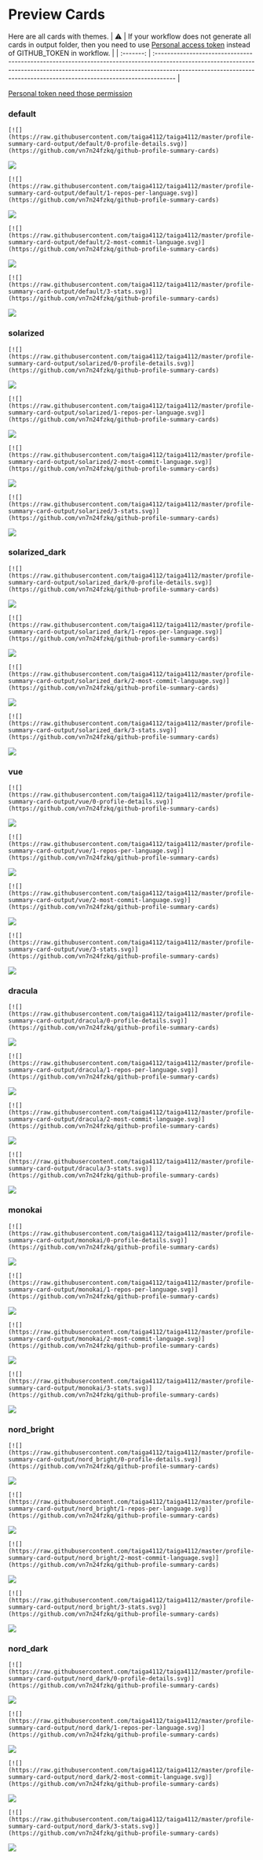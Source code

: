 
# Preview Cards

Here are all cards with themes.
| :warning: | If your workflow does not generate all cards in output folder, then you need to use [Personal access token](https://docs.github.com/en/actions/configuring-and-managing-workflows/creating-and-storing-encrypted-secrets) instead of GITHUB_TOKEN in workflow. |
| :-------: | :------------------------------------------------------------------------------------------------------------------------------------------------------------------------------------------------------------------------------------------------ |

[Personal token need those permission](https://github.com/vn7n24fzkq/github-profile-summary-cards/wiki/Personal-access-token-permissions)


### default


```
[![](https://raw.githubusercontent.com/taiga4112/taiga4112/master/profile-summary-card-output/default/0-profile-details.svg)](https://github.com/vn7n24fzkq/github-profile-summary-cards)
```
![](https://raw.githubusercontent.com/taiga4112/taiga4112/master/profile-summary-card-output/default/0-profile-details.svg)


```
[![](https://raw.githubusercontent.com/taiga4112/taiga4112/master/profile-summary-card-output/default/1-repos-per-language.svg)](https://github.com/vn7n24fzkq/github-profile-summary-cards)
```
![](https://raw.githubusercontent.com/taiga4112/taiga4112/master/profile-summary-card-output/default/1-repos-per-language.svg)


```
[![](https://raw.githubusercontent.com/taiga4112/taiga4112/master/profile-summary-card-output/default/2-most-commit-language.svg)](https://github.com/vn7n24fzkq/github-profile-summary-cards)
```
![](https://raw.githubusercontent.com/taiga4112/taiga4112/master/profile-summary-card-output/default/2-most-commit-language.svg)


```
[![](https://raw.githubusercontent.com/taiga4112/taiga4112/master/profile-summary-card-output/default/3-stats.svg)](https://github.com/vn7n24fzkq/github-profile-summary-cards)
```
![](https://raw.githubusercontent.com/taiga4112/taiga4112/master/profile-summary-card-output/default/3-stats.svg)


### solarized


```
[![](https://raw.githubusercontent.com/taiga4112/taiga4112/master/profile-summary-card-output/solarized/0-profile-details.svg)](https://github.com/vn7n24fzkq/github-profile-summary-cards)
```
![](https://raw.githubusercontent.com/taiga4112/taiga4112/master/profile-summary-card-output/solarized/0-profile-details.svg)


```
[![](https://raw.githubusercontent.com/taiga4112/taiga4112/master/profile-summary-card-output/solarized/1-repos-per-language.svg)](https://github.com/vn7n24fzkq/github-profile-summary-cards)
```
![](https://raw.githubusercontent.com/taiga4112/taiga4112/master/profile-summary-card-output/solarized/1-repos-per-language.svg)


```
[![](https://raw.githubusercontent.com/taiga4112/taiga4112/master/profile-summary-card-output/solarized/2-most-commit-language.svg)](https://github.com/vn7n24fzkq/github-profile-summary-cards)
```
![](https://raw.githubusercontent.com/taiga4112/taiga4112/master/profile-summary-card-output/solarized/2-most-commit-language.svg)


```
[![](https://raw.githubusercontent.com/taiga4112/taiga4112/master/profile-summary-card-output/solarized/3-stats.svg)](https://github.com/vn7n24fzkq/github-profile-summary-cards)
```
![](https://raw.githubusercontent.com/taiga4112/taiga4112/master/profile-summary-card-output/solarized/3-stats.svg)


### solarized_dark


```
[![](https://raw.githubusercontent.com/taiga4112/taiga4112/master/profile-summary-card-output/solarized_dark/0-profile-details.svg)](https://github.com/vn7n24fzkq/github-profile-summary-cards)
```
![](https://raw.githubusercontent.com/taiga4112/taiga4112/master/profile-summary-card-output/solarized_dark/0-profile-details.svg)


```
[![](https://raw.githubusercontent.com/taiga4112/taiga4112/master/profile-summary-card-output/solarized_dark/1-repos-per-language.svg)](https://github.com/vn7n24fzkq/github-profile-summary-cards)
```
![](https://raw.githubusercontent.com/taiga4112/taiga4112/master/profile-summary-card-output/solarized_dark/1-repos-per-language.svg)


```
[![](https://raw.githubusercontent.com/taiga4112/taiga4112/master/profile-summary-card-output/solarized_dark/2-most-commit-language.svg)](https://github.com/vn7n24fzkq/github-profile-summary-cards)
```
![](https://raw.githubusercontent.com/taiga4112/taiga4112/master/profile-summary-card-output/solarized_dark/2-most-commit-language.svg)


```
[![](https://raw.githubusercontent.com/taiga4112/taiga4112/master/profile-summary-card-output/solarized_dark/3-stats.svg)](https://github.com/vn7n24fzkq/github-profile-summary-cards)
```
![](https://raw.githubusercontent.com/taiga4112/taiga4112/master/profile-summary-card-output/solarized_dark/3-stats.svg)


### vue


```
[![](https://raw.githubusercontent.com/taiga4112/taiga4112/master/profile-summary-card-output/vue/0-profile-details.svg)](https://github.com/vn7n24fzkq/github-profile-summary-cards)
```
![](https://raw.githubusercontent.com/taiga4112/taiga4112/master/profile-summary-card-output/vue/0-profile-details.svg)


```
[![](https://raw.githubusercontent.com/taiga4112/taiga4112/master/profile-summary-card-output/vue/1-repos-per-language.svg)](https://github.com/vn7n24fzkq/github-profile-summary-cards)
```
![](https://raw.githubusercontent.com/taiga4112/taiga4112/master/profile-summary-card-output/vue/1-repos-per-language.svg)


```
[![](https://raw.githubusercontent.com/taiga4112/taiga4112/master/profile-summary-card-output/vue/2-most-commit-language.svg)](https://github.com/vn7n24fzkq/github-profile-summary-cards)
```
![](https://raw.githubusercontent.com/taiga4112/taiga4112/master/profile-summary-card-output/vue/2-most-commit-language.svg)


```
[![](https://raw.githubusercontent.com/taiga4112/taiga4112/master/profile-summary-card-output/vue/3-stats.svg)](https://github.com/vn7n24fzkq/github-profile-summary-cards)
```
![](https://raw.githubusercontent.com/taiga4112/taiga4112/master/profile-summary-card-output/vue/3-stats.svg)


### dracula


```
[![](https://raw.githubusercontent.com/taiga4112/taiga4112/master/profile-summary-card-output/dracula/0-profile-details.svg)](https://github.com/vn7n24fzkq/github-profile-summary-cards)
```
![](https://raw.githubusercontent.com/taiga4112/taiga4112/master/profile-summary-card-output/dracula/0-profile-details.svg)


```
[![](https://raw.githubusercontent.com/taiga4112/taiga4112/master/profile-summary-card-output/dracula/1-repos-per-language.svg)](https://github.com/vn7n24fzkq/github-profile-summary-cards)
```
![](https://raw.githubusercontent.com/taiga4112/taiga4112/master/profile-summary-card-output/dracula/1-repos-per-language.svg)


```
[![](https://raw.githubusercontent.com/taiga4112/taiga4112/master/profile-summary-card-output/dracula/2-most-commit-language.svg)](https://github.com/vn7n24fzkq/github-profile-summary-cards)
```
![](https://raw.githubusercontent.com/taiga4112/taiga4112/master/profile-summary-card-output/dracula/2-most-commit-language.svg)


```
[![](https://raw.githubusercontent.com/taiga4112/taiga4112/master/profile-summary-card-output/dracula/3-stats.svg)](https://github.com/vn7n24fzkq/github-profile-summary-cards)
```
![](https://raw.githubusercontent.com/taiga4112/taiga4112/master/profile-summary-card-output/dracula/3-stats.svg)


### monokai


```
[![](https://raw.githubusercontent.com/taiga4112/taiga4112/master/profile-summary-card-output/monokai/0-profile-details.svg)](https://github.com/vn7n24fzkq/github-profile-summary-cards)
```
![](https://raw.githubusercontent.com/taiga4112/taiga4112/master/profile-summary-card-output/monokai/0-profile-details.svg)


```
[![](https://raw.githubusercontent.com/taiga4112/taiga4112/master/profile-summary-card-output/monokai/1-repos-per-language.svg)](https://github.com/vn7n24fzkq/github-profile-summary-cards)
```
![](https://raw.githubusercontent.com/taiga4112/taiga4112/master/profile-summary-card-output/monokai/1-repos-per-language.svg)


```
[![](https://raw.githubusercontent.com/taiga4112/taiga4112/master/profile-summary-card-output/monokai/2-most-commit-language.svg)](https://github.com/vn7n24fzkq/github-profile-summary-cards)
```
![](https://raw.githubusercontent.com/taiga4112/taiga4112/master/profile-summary-card-output/monokai/2-most-commit-language.svg)


```
[![](https://raw.githubusercontent.com/taiga4112/taiga4112/master/profile-summary-card-output/monokai/3-stats.svg)](https://github.com/vn7n24fzkq/github-profile-summary-cards)
```
![](https://raw.githubusercontent.com/taiga4112/taiga4112/master/profile-summary-card-output/monokai/3-stats.svg)


### nord_bright


```
[![](https://raw.githubusercontent.com/taiga4112/taiga4112/master/profile-summary-card-output/nord_bright/0-profile-details.svg)](https://github.com/vn7n24fzkq/github-profile-summary-cards)
```
![](https://raw.githubusercontent.com/taiga4112/taiga4112/master/profile-summary-card-output/nord_bright/0-profile-details.svg)


```
[![](https://raw.githubusercontent.com/taiga4112/taiga4112/master/profile-summary-card-output/nord_bright/1-repos-per-language.svg)](https://github.com/vn7n24fzkq/github-profile-summary-cards)
```
![](https://raw.githubusercontent.com/taiga4112/taiga4112/master/profile-summary-card-output/nord_bright/1-repos-per-language.svg)


```
[![](https://raw.githubusercontent.com/taiga4112/taiga4112/master/profile-summary-card-output/nord_bright/2-most-commit-language.svg)](https://github.com/vn7n24fzkq/github-profile-summary-cards)
```
![](https://raw.githubusercontent.com/taiga4112/taiga4112/master/profile-summary-card-output/nord_bright/2-most-commit-language.svg)


```
[![](https://raw.githubusercontent.com/taiga4112/taiga4112/master/profile-summary-card-output/nord_bright/3-stats.svg)](https://github.com/vn7n24fzkq/github-profile-summary-cards)
```
![](https://raw.githubusercontent.com/taiga4112/taiga4112/master/profile-summary-card-output/nord_bright/3-stats.svg)


### nord_dark


```
[![](https://raw.githubusercontent.com/taiga4112/taiga4112/master/profile-summary-card-output/nord_dark/0-profile-details.svg)](https://github.com/vn7n24fzkq/github-profile-summary-cards)
```
![](https://raw.githubusercontent.com/taiga4112/taiga4112/master/profile-summary-card-output/nord_dark/0-profile-details.svg)


```
[![](https://raw.githubusercontent.com/taiga4112/taiga4112/master/profile-summary-card-output/nord_dark/1-repos-per-language.svg)](https://github.com/vn7n24fzkq/github-profile-summary-cards)
```
![](https://raw.githubusercontent.com/taiga4112/taiga4112/master/profile-summary-card-output/nord_dark/1-repos-per-language.svg)


```
[![](https://raw.githubusercontent.com/taiga4112/taiga4112/master/profile-summary-card-output/nord_dark/2-most-commit-language.svg)](https://github.com/vn7n24fzkq/github-profile-summary-cards)
```
![](https://raw.githubusercontent.com/taiga4112/taiga4112/master/profile-summary-card-output/nord_dark/2-most-commit-language.svg)


```
[![](https://raw.githubusercontent.com/taiga4112/taiga4112/master/profile-summary-card-output/nord_dark/3-stats.svg)](https://github.com/vn7n24fzkq/github-profile-summary-cards)
```
![](https://raw.githubusercontent.com/taiga4112/taiga4112/master/profile-summary-card-output/nord_dark/3-stats.svg)

